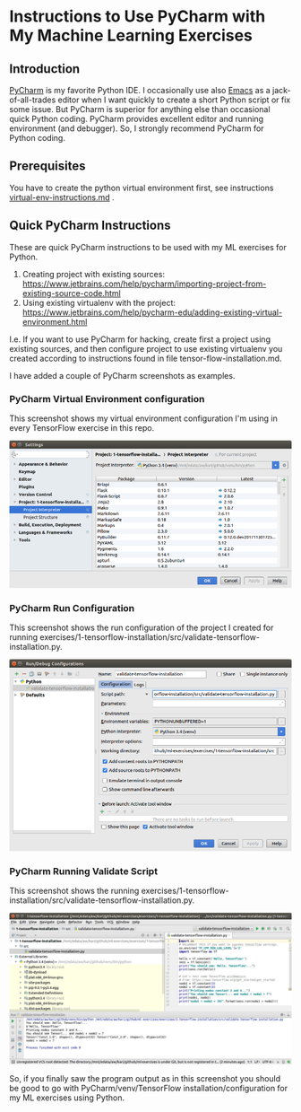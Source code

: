 # Instructions to Use PyCharm with My Machine Learning Exercises

## Introduction

[PyCharm](https://www.jetbrains.com/pycharm/) is my favorite Python IDE. I occasionally use also [Emacs](https://www.gnu.org/software/emacs/) as a jack-of-all-trades editor when I want quickly to create a short Python script or fix some issue. But PyCharm is superior for anything else than occasional quick Python coding. PyCharm provides excellent editor and running environment (and debugger). So, I strongly recommend PyCharm for Python coding.

## Prerequisites

You have to create the python virtual environment first, see instructions [virtual-env-instructions.md](virtual-env-instructions.md) .


## Quick PyCharm Instructions

These are quick PyCharm instructions to be used with my ML exercises for Python.

1. Creating project with existing sources: https://www.jetbrains.com/help/pycharm/importing-project-from-existing-source-code.html 
2. Using existing virtualenv with the project: https://www.jetbrains.com/help/pycharm-edu/adding-existing-virtual-environment.html

I.e. If you want to use PyCharm for hacking, create first a project using existing sources, and then configure project to use existing virtualenv you created according to instructions found in file tensor-flow-installation.md.

I have added a couple of PyCharm screenshots as examples.

### PyCharm Virtual Environment configuration

This screenshot shows my virtual environment configuration I'm using in every TensorFlow exercise in this repo.
 
![PyCharm Virtual environment configuration](images/PyCharm-venv-configuration.png "PyCharm Virtual environment configuration")

### PyCharm Run Configuration

This screenshot shows the run configuration of the project I created for running exercises/1-tensorflow-installation/src/validate-tensorflow-installation.py.
 
![PyCharm Run Configuration](images/PyCharm-run-configuration.png "PyCharm Run Configuration")


### PyCharm Running Validate Script

This screenshot shows the running exercises/1-tensorflow-installation/src/validate-tensorflow-installation.py.
 
![PyCharm Running Validate Script](images/PyCharm-running-validate.png "PyCharm Running Validate Script")

So, if you finally saw the program output as in this screenshot you should be good to go with PyCharm/venv/TensorFlow installation/configuration for my ML exercises using Python.
